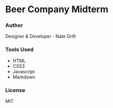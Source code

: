 # Beer Company Midterm

### Author

Designer & Developer - Nate Grift

### Tools Used
   - HTML
   - CSS3
   - Javascript
   - Markdown

### License
MIT
